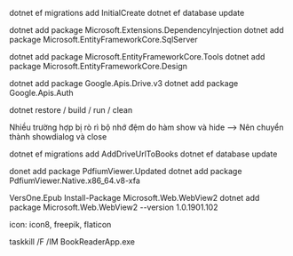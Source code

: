 ﻿dotnet ef migrations add InitialCreate
dotnet ef database update

dotnet add package Microsoft.Extensions.DependencyInjection
dotnet add package Microsoft.EntityFrameworkCore.SqlServer

dotnet add package Microsoft.EntityFrameworkCore.Tools
dotnet add package Microsoft.EntityFrameworkCore.Design

dotnet add package Google.Apis.Drive.v3
dotnet add package Google.Apis.Auth

dotnet restore / build / run / clean

Nhiều trường hợp bị rò rì bộ nhớ đệm do hàm show và hide --> Nên chuyển thành showdialog và close

dotnet ef migrations add AddDriveUrlToBooks
dotnet ef database update

donet add package PdfiumViewer.Updated
dotnet add package PdfiumViewer.Native.x86_64.v8-xfa

VersOne.Epub
Install-Package Microsoft.Web.WebView2
dotnet add package Microsoft.Web.WebView2 --version 1.0.1901.102

icon: icon8, freepik, flaticon


taskkill /F /IM BookReaderApp.exe
